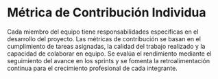 
# Métrica de Contribución Individua

Cada miembro del equipo tiene responsabilidades específicas en el desarrollo del proyecto. 
Las métricas de contribución se basan en el cumplimiento de tareas asignadas, la calidad 
del trabajo realizado y la capacidad de colaborar en equipo. Se evalúa el rendimiento mediante 
el seguimiento del avance en los sprints y 
se fomenta la retroalimentación continua para el crecimiento profesional de cada integrante.